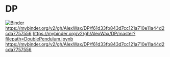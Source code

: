 # DP
[![Binder](https://mybinder.org/badge_logo.svg)](https://mybinder.org/v2/gh/AlexWax/DP/master?filepath=DoublePendulum.ipynb)
https://mybinder.org/v2/gh/AlexWax/DP/f61d33fb843d7cc121a710e11a44d2cda7757556
https://mybinder.org/v2/gh/AlexWax/DP/master?filepath=DoublePendulum.ipynb
https://mybinder.org/v2/gh/AlexWax/DP/f61d33fb843d7cc121a710e11a44d2cda7757556
